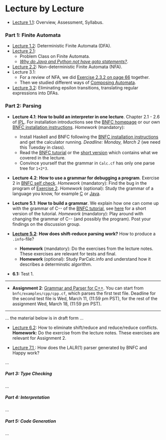 # Lecture by Lecture

- [Lecture 1.1](lecture-1.1.md): Overview, Assessment, Syllabus.

### Part 1: Finite Automata

- [Lecture 1.2](lecture-1.2.md): Deterministic Finite Automata (DFA).
- [Lecture 2.1](lecture-2.1.md): 
  - Problem Class on Finite Automata. 
  - [*Why do Java and Python not have goto statements?*](https://hackmd.io/@alexhkurz/rJ5wS-0f8).
- [Lecture 2.2](https://hackmd.io/@alexhkurz/B11YSGCz8): Non-deterministic Finite Automata (NFA).  
- Lecture 3.1: 
  - For a review of NFA, we did [Exercise 2.3.2 on page 66](https://mcdtu.files.wordpress.com/2017/03/introduction-to-automata-theory.pdf) together. 
  - Then we studied different ways of [Composing Automata](https://hackmd.io/@alexhkurz/ryV_FU7XI).
- [Lecture 3.2](https://hackmd.io/@alexhkurz/HkoNj8mmU): Eliminating epsilon transitions, translating regular expressions into DFAs.

### Part 2: Parsing

- **Lecture 4.1**: **How to build an interpreter in one lecture**. Chapter 2.1 - 2.6 of [IPL](http://www.cse.chalmers.se/edu/year/2012/course/DAT150/lectures/plt-book.pdf). For installation  introductions see the [BNFC homepage](http://bnfc.digitalgrammars.com) or our own [BNFC installation instructions](https://github.com/alexhkurz/compiler-construction-2020/blob/master/BNFC-installation.md). *Homework* (mandatory): 
  - Install Haskell and BNFC following the [BNFC installation instructions](https://github.com/alexhkurz/compiler-construction-2020/blob/master/BNFC-installation.md) and get the calculator running. *Deadline: Monday, March 2* (we need this Tuesday in class). 
  - Read the [BNFC tutorial](http://bnfc.digitalgrammars.com/tutorial/bnfc-tutorial.html) or the [short version](bnfc-tutorial-short.md) which contains what we covered in the lecture.
  - Convince yourself that the grammar in `Calc.cf` has only one parse tree for `1+2*3`.

- **Lecture 4.2**: **How to use a grammar for debugging a program**. Exercise 2 in  [BNFC self check](https://github.com/alexhkurz/compiler-construction-2020/blob/master/BNFC-example.md). *Homework* (mandatory): Find the bug in the program of [Exercise 2](https://github.com/alexhkurz/compiler-construction-2020/blob/master/BNFC-example.md). *Homework* (optional): Study the grammar of a language you know, for example [C](https://cs.wmich.edu/~gupta/teaching/cs4850/sumII06/The%20syntax%20of%20C%20in%20Backus-Naur%20form.htm) or [Java](https://docs.oracle.com/javase/specs/jls/se11/html/jls-19.html).


- **Lecture 5.1**:  **How to build a grammar**. We explain how one can come up with the grammar of C-- of the [BNFC tutorial](http://bnfc.digitalgrammars.com/tutorial/bnfc-tutorial.html), see [here](bnfc-tutorial-C--.md) for a short version of the tutorial. *Homework* (mandatory): Play around with changing the grammar of C-- (and possibly the program). Post your findings on the discussion group.

- **[Lecture 5.2](https://hackmd.io/@alexhkurz/rk5PsF2EI)**: **How does shift-reduce parsing work?**  How to produce a `.info`-file? 
  - **Homework** (mandatory): Do the exercises from the lecture notes. These exercises are relevant for tests and final.
  - **Homework** (optional): Study ParCalc.info and understand how it describes a determinstic algorithm.

- **6.1:** Test 1. 

---

- **Assignment 2**: [Grammar and Parser for C++](http://www.grammaticalframework.org/ipl-book/assignments/assignment1/assignment1.html). You can start from `bnfc/examples/cpp/cpp.cf`, which parses the first test file. Deadline for the second test file is Wed, March 11, (11:59 pm PST), for the rest of the assignment Wed, March 18, (11:59 pm PST).

---
... the material below is in draft form ...

- [Lecture 6.2](https://hackmd.io/@alexhkurz/SJx6T5R48): How to eliminate shift/reduce and reduce/reduce conflicts. **Homework:** Do the exercise from the lecture notes. These exercises are relevant for Assignment 2.

- [Lecture 7.1  ](https://hackmd.io/@alexhkurz/SJ4sbGyrU): How does the LALR(1) parser generated by BNFC and Happy work?

...

##### Part 3: Type Checking
...

##### Part 4: Interpretation
...

##### Part 5: Code Generation
...
